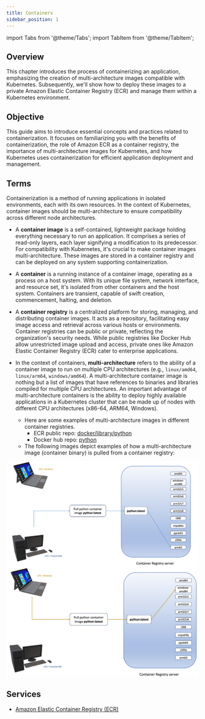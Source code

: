 ```yaml
---
title: Containers
sidebar_position: 1
---
```

import Tabs from '@theme/Tabs';
import TabItem from '@theme/TabItem';

## Overview

This chapter introduces the process of containerizing an application, emphasizing the creation of multi-architecture images compatible with Kubernetes. Subsequently, we'll show how to deploy these images to a private Amazon Elastic Container Registry (ECR) and manage them within a Kubernetes environment.

## Objective

This guide aims to introduce essential concepts and practices related to containerization. It focuses on familiarizing you with the benefits of containerization, the role of Amazon ECR as a container registry, the importance of multi-architecture images for Kubernetes, and how Kubernetes uses containerization for efficient application deployment and management.

## Terms

Containerization is a method of running applications in isolated environments, each with its own resources. In the context of Kubernetes, container images should be multi-architecture to ensure compatibility across different node architectures.

- A **container image** is a self-contained, lightweight package holding everything necessary to run an application. It comprises a series of read-only layers, each layer signifying a modification to its predecessor. For compatibility with Kubernetes, it's crucial to make container images multi-architecture. These images are stored in a container registry and can be deployed on any system supporting containerization.

- A **container** is a running instance of a container image, operating as a process on a host system. With its unique file system, network interface, and resource set, it's isolated from other containers and the host system. Containers are transient, capable of swift creation, commencement, halting, and deletion.

- A **container registry** is a centralized platform for storing, managing, and distributing container images. It acts as a repository, facilitating easy image access and retrieval across various hosts or environments. Container registries can be public or private, reflecting the organization's security needs. While public registries like Docker Hub allow unrestricted image upload and access, private ones like Amazon Elastic Container Registry (ECR) cater to enterprise applications.

- In the context of containers, **multi-architecture** refers to the ability of a container image to run on multiple CPU architectures (e.g., `linux/amd64`, `linux/arm64`, `windows/amd64`). A multi-architecture container image is nothing but a list of images that have references to binaries and libraries compiled for multiple CPU architectures. An important advantage of multi-architecture containers is the ability to deploy highly available applications in a Kubernetes cluster that can be made up of nodes with different CPU architectures (x86-64, ARM64, Windows).

  - Here are some examples of multi-architecture images in different container registries.
    - ECR public repo: [docker/library/python](https://gallery.ecr.aws/docker/library/python#:~:text=OS/Arch%3A%C2%A0Linux%2C%20Windows%2C%20ARM%2064%2C%20x86%2D64%2C%20x86%2C%20ARM)
    - Docker hub repo: [python](https://hub.docker.com/_/python#:~:text=Supported%20architectures)
  - The following images depict examples of how a multi-architecture image (container binary) is pulled from a container registry:
<Tabs>
  <TabItem value="Linux/arm64" label="Linux/arm64" default>
    <img src="multi-arch-linux.png" alt="Linux/arm64" />
  </TabItem>
    <TabItem value="Windows" label="Windows" default>
    <img src="multi-arch-windows.png" alt="Windows" />
  </TabItem>
</Tabs>

## Services

- [Amazon Elastic Container Registry (ECR)](https://aws.amazon.com/ecr/)